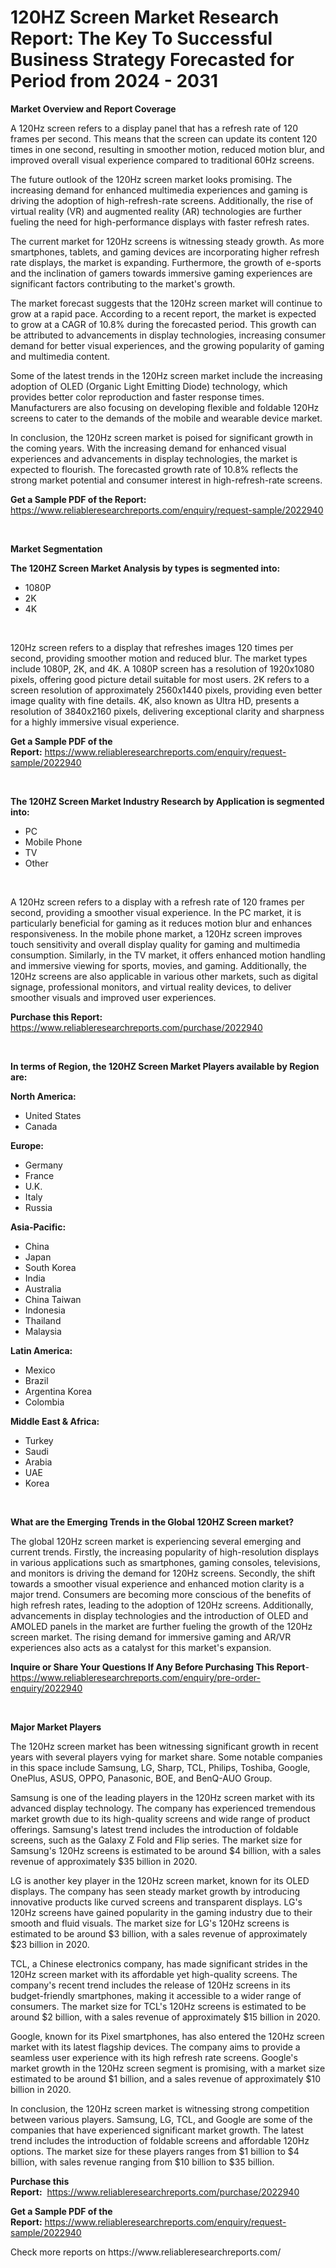<p><h1>120HZ Screen Market Research Report: The Key To Successful Business Strategy Forecasted for Period from 2024 - 2031</h1></p><p><strong>Market Overview and Report Coverage</strong></p>
<p><p>A 120Hz screen refers to a display panel that has a refresh rate of 120 frames per second. This means that the screen can update its content 120 times in one second, resulting in smoother motion, reduced motion blur, and improved overall visual experience compared to traditional 60Hz screens.</p><p>The future outlook of the 120Hz screen market looks promising. The increasing demand for enhanced multimedia experiences and gaming is driving the adoption of high-refresh-rate screens. Additionally, the rise of virtual reality (VR) and augmented reality (AR) technologies are further fueling the need for high-performance displays with faster refresh rates.</p><p>The current market for 120Hz screens is witnessing steady growth. As more smartphones, tablets, and gaming devices are incorporating higher refresh rate displays, the market is expanding. Furthermore, the growth of e-sports and the inclination of gamers towards immersive gaming experiences are significant factors contributing to the market's growth.</p><p>The market forecast suggests that the 120Hz screen market will continue to grow at a rapid pace. According to a recent report, the market is expected to grow at a CAGR of 10.8% during the forecasted period. This growth can be attributed to advancements in display technologies, increasing consumer demand for better visual experiences, and the growing popularity of gaming and multimedia content.</p><p>Some of the latest trends in the 120Hz screen market include the increasing adoption of OLED (Organic Light Emitting Diode) technology, which provides better color reproduction and faster response times. Manufacturers are also focusing on developing flexible and foldable 120Hz screens to cater to the demands of the mobile and wearable device market.</p><p>In conclusion, the 120Hz screen market is poised for significant growth in the coming years. With the increasing demand for enhanced visual experiences and advancements in display technologies, the market is expected to flourish. The forecasted growth rate of 10.8% reflects the strong market potential and consumer interest in high-refresh-rate screens.</p></p>
<p><strong>Get a Sample PDF of the Report:</strong> <a href="https://www.reliableresearchreports.com/enquiry/request-sample/2022940">https://www.reliableresearchreports.com/enquiry/request-sample/2022940</a></p>
<p>&nbsp;</p>
<p><strong>Market Segmentation</strong></p>
<p><strong>The 120HZ Screen Market Analysis by types is segmented into:</strong></p>
<p><ul><li>1080P</li><li>2K</li><li>4K</li></ul></p>
<p>&nbsp;</p>
<p><p>120Hz screen refers to a display that refreshes images 120 times per second, providing smoother motion and reduced blur. The market types include 1080P, 2K, and 4K. A 1080P screen has a resolution of 1920x1080 pixels, offering good picture detail suitable for most users. 2K refers to a screen resolution of approximately 2560x1440 pixels, providing even better image quality with fine details. 4K, also known as Ultra HD, presents a resolution of 3840x2160 pixels, delivering exceptional clarity and sharpness for a highly immersive visual experience.</p></p>
<p><strong>Get a Sample PDF of the Report:</strong>&nbsp;<a href="https://www.reliableresearchreports.com/enquiry/request-sample/2022940">https://www.reliableresearchreports.com/enquiry/request-sample/2022940</a></p>
<p>&nbsp;</p>
<p><strong>The 120HZ Screen Market Industry Research by Application is segmented into:</strong></p>
<p><ul><li>PC</li><li>Mobile Phone</li><li>TV</li><li>Other</li></ul></p>
<p>&nbsp;</p>
<p><p>A 120Hz screen refers to a display with a refresh rate of 120 frames per second, providing a smoother visual experience. In the PC market, it is particularly beneficial for gaming as it reduces motion blur and enhances responsiveness. In the mobile phone market, a 120Hz screen improves touch sensitivity and overall display quality for gaming and multimedia consumption. Similarly, in the TV market, it offers enhanced motion handling and immersive viewing for sports, movies, and gaming. Additionally, the 120Hz screens are also applicable in various other markets, such as digital signage, professional monitors, and virtual reality devices, to deliver smoother visuals and improved user experiences.</p></p>
<p><strong>Purchase this Report:</strong>&nbsp; <a href="https://www.reliableresearchreports.com/purchase/2022940">https://www.reliableresearchreports.com/purchase/2022940</a></p>
<p>&nbsp;</p>
<p><strong>In terms of Region, the 120HZ Screen Market Players available by Region are:</strong></p>
<p>
    <p> <strong> North America: </strong>
        <ul>
            <li>United States</li>
            <li>Canada</li>
        </ul>
        </p> 
    <p> <strong> Europe: </strong>
        <ul>
            <li>Germany</li>
            <li>France</li>
            <li>U.K.</li>
            <li>Italy</li>
            <li>Russia</li>
        </ul>
        </p> 
    <p> <strong> Asia-Pacific: </strong>
        <ul>
            <li>China</li>
            <li>Japan</li>
            <li>South Korea</li>
            <li>India</li>
            <li>Australia</li>
            <li>China Taiwan</li>
            <li>Indonesia</li>
            <li>Thailand</li>
            <li>Malaysia</li>
        </ul>
        </p> 
    <p> <strong> Latin America: </strong>
        <ul>
            <li>Mexico</li>
            <li>Brazil</li>
            <li>Argentina Korea</li>
            <li>Colombia</li>
        </ul>
        </p> 
    <p> <strong> Middle East & Africa: </strong>
        <ul>
            <li>Turkey</li>
            <li>Saudi</li>
            <li>Arabia</li>
            <li>UAE</li>
            <li>Korea</li>
        </ul>
    </p>
    </p>
<p>&nbsp;</p>
<p><strong>What are the Emerging Trends in the Global 120HZ Screen market?</strong></p>
<p><p>The global 120Hz screen market is experiencing several emerging and current trends. Firstly, the increasing popularity of high-resolution displays in various applications such as smartphones, gaming consoles, televisions, and monitors is driving the demand for 120Hz screens. Secondly, the shift towards a smoother visual experience and enhanced motion clarity is a major trend. Consumers are becoming more conscious of the benefits of high refresh rates, leading to the adoption of 120Hz screens. Additionally, advancements in display technologies and the introduction of OLED and AMOLED panels in the market are further fueling the growth of the 120Hz screen market. The rising demand for immersive gaming and AR/VR experiences also acts as a catalyst for this market's expansion.</p></p>
<p><strong>Inquire or Share Your Questions If Any Before Purchasing This Report</strong>- <a href="https://www.reliableresearchreports.com/enquiry/pre-order-enquiry/2022940">https://www.reliableresearchreports.com/enquiry/pre-order-enquiry/2022940</a></p>
<p>&nbsp;</p>
<p><strong>Major Market Players</strong></p>
<p><p>The 120Hz screen market has been witnessing significant growth in recent years with several players vying for market share. Some notable companies in this space include Samsung, LG, Sharp, TCL, Philips, Toshiba, Google, OnePlus, ASUS, OPPO, Panasonic, BOE, and BenQ-AUO Group.</p><p>Samsung is one of the leading players in the 120Hz screen market with its advanced display technology. The company has experienced tremendous market growth due to its high-quality screens and wide range of product offerings. Samsung's latest trend includes the introduction of foldable screens, such as the Galaxy Z Fold and Flip series. The market size for Samsung's 120Hz screens is estimated to be around $4 billion, with a sales revenue of approximately $35 billion in 2020.</p><p>LG is another key player in the 120Hz screen market, known for its OLED displays. The company has seen steady market growth by introducing innovative products like curved screens and transparent displays. LG's 120Hz screens have gained popularity in the gaming industry due to their smooth and fluid visuals. The market size for LG's 120Hz screens is estimated to be around $3 billion, with a sales revenue of approximately $23 billion in 2020.</p><p>TCL, a Chinese electronics company, has made significant strides in the 120Hz screen market with its affordable yet high-quality screens. The company's recent trend includes the release of 120Hz screens in its budget-friendly smartphones, making it accessible to a wider range of consumers. The market size for TCL's 120Hz screens is estimated to be around $2 billion, with a sales revenue of approximately $15 billion in 2020.</p><p>Google, known for its Pixel smartphones, has also entered the 120Hz screen market with its latest flagship devices. The company aims to provide a seamless user experience with its high refresh rate screens. Google's market growth in the 120Hz screen segment is promising, with a market size estimated to be around $1 billion, and a sales revenue of approximately $10 billion in 2020.</p><p>In conclusion, the 120Hz screen market is witnessing strong competition between various players. Samsung, LG, TCL, and Google are some of the companies that have experienced significant market growth. The latest trend includes the introduction of foldable screens and affordable 120Hz options. The market size for these players ranges from $1 billion to $4 billion, with sales revenue ranging from $10 billion to $35 billion.</p></p>
<p><strong>Purchase this Report:</strong>&nbsp;&nbsp;<a href="https://www.reliableresearchreports.com/purchase/2022940">https://www.reliableresearchreports.com/purchase/2022940</a></p>
<p></p>
<p><strong>Get a Sample PDF of the Report:</strong>&nbsp;<a href="https://www.reliableresearchreports.com/enquiry/request-sample/2022940">https://www.reliableresearchreports.com/enquiry/request-sample/2022940</a></p>
<p>Check more reports on https://www.reliableresearchreports.com/</p>